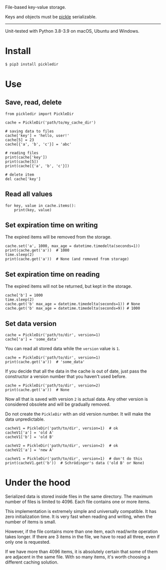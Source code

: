 File-based key-value storage.

Keys and objects must
be [pickle](https://docs.python.org/3/library/pickle.html) serializable.

---

Unit-tested with Python 3.8-3.9 on macOS, Ubuntu and Windows.

# Install

``` bash
$ pip3 install pickledir
```

# Use

## Save, read, delete

``` python3
from pickledir import PickleDir

cache = PickleDir('path/to/my_cache_dir')

# saving data to files
cache['key'] = 'hello, user!'
cache[5] = 23
cache[{'a', 'b', 'c'}] = 'abc'

# reading files
print(cache['key'])
print(cache[5])
print(cache[{'a', 'b', 'c'}])

# delete item
del cache['key']
```

## Read all values

``` python3
for key, value in cache.items():
    print(key, value)
```

## Set expiration time on writing

The expired items will be removed from the storage.

``` python3    
cache.set('a', 1000, max_age = datetime.timedelta(seconds=1))
print(cache.get('a'))  # 1000
time.sleep(2)     
print(cache.get('a'))  # None (and removed from storage)
```

## Set expiration time on reading

The expired items will not be returned, but kept in the storage.

``` python3
cache['b'] = 1000
time.sleep(2)
cache.get('b' max_age = datetime.timedelta(seconds=1)) # None
cache.get('b' max_age = datetime.timedelta(seconds=9)) # 1000
```

## Set data version

``` python3 
cache = PickleDir('path/to/dir', version=1)
cache['a'] = 'some_data'
```

You can read all stored data while the `version` value is `1`.

``` python3 
cache = PickleDir('path/to/dir', version=1)
print(cache.get('a'))  # 'some_data'
```

If you decide that all the data in the cache is out of date, just pass the
constructor a version number that you haven't used before.

``` python3 
cache = PickleDir('path/to/dir', version=2)
print(cache.get('a'))  # None
```

Now all that is saved with version `2` is actual data. Any other version is
considered obsolete and will be gradually removed.

Do not create the `PickleDir` with an old version number. It will make the data
unpredictable.

``` python3
cacheV1 = PickleDir('path/to/dir', version=1)  # ok
cacheV1['a'] = 'old A'
cacheV1['b'] = 'old B'

cacheV2 = PickleDir('path/to/dir', version=2)  # ok
cacheV2['a'] = 'new A'

cacheV1 = PickleDir('path/to/dir', version=1)  # don't do this
print(cacheV1.get('b'))  # Schrödinger's data ('old B' or None)
```

# Under the hood

Serialized data is stored inside files in the same directory. The maximum number
of files is limited to 4096. Each file contains one or more items.

This implementation is extremely simple and universally compatible. It has zero
initialization time. It is very fast when reading and writing, when the number
of items is small.

However, if the file contains more than one item, each read/write operation
takes longer. If there are 3 items in the file, we have to read all three, even
if only one is requested.

If we have more than 4096 items, it is absolutely certain that some of them are
adjacent in the same file. With so many items, it's worth choosing a different caching solution.